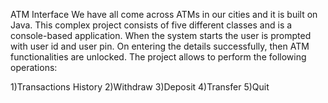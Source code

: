ATM Interface
We have all come across ATMs in our cities and it is built on Java. This complex project consists of five different classes and is a console-based application. When the system starts the user is prompted with user id and user pin. On entering the details successfully, then ATM functionalities are unlocked. The project allows to perform the following operations:

1)Transactions History 
2)Withdraw 
3)Deposit 
4)Transfer 
5)Quit
